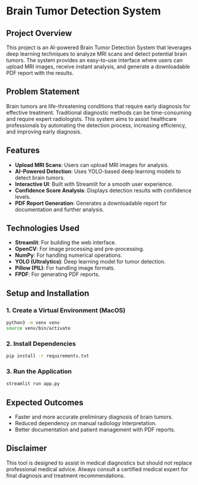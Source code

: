 # Brain Tumor Detection System  

## Project Overview  
This project is an AI-powered Brain Tumor Detection System that leverages deep learning techniques to analyze MRI scans and detect potential brain tumors. The system provides an easy-to-use interface where users can upload MRI images, receive instant analysis, and generate a downloadable PDF report with the results.  

## Problem Statement  
Brain tumors are life-threatening conditions that require early diagnosis for effective treatment. Traditional diagnostic methods can be time-consuming and require expert radiologists. This system aims to assist healthcare professionals by automating the detection process, increasing efficiency, and improving early diagnosis.  

## Features  
- **Upload MRI Scans**: Users can upload MRI images for analysis.
- **AI-Powered Detection**: Uses YOLO-based deep learning models to detect brain tumors.
- **Interactive UI**: Built with Streamlit for a smooth user experience.
- **Confidence Score Analysis**: Displays detection results with confidence levels.
- **PDF Report Generation**: Generates a downloadable report for documentation and further analysis.  

## Technologies Used  
- **Streamlit**: For building the web interface.
- **OpenCV**: For image processing and pre-processing.
- **NumPy**: For handling numerical operations.
- **YOLO (Ultralytics)**: Deep learning model for tumor detection.
- **Pillow (PIL)**: For handling image formats.
- **FPDF**: For generating PDF reports.  

## Setup and Installation  
### 1. Create a Virtual Environment (MacOS)  
```sh
python3 -m venv venv
source venv/bin/activate
```
### 2. Install Dependencies  
```sh
pip install -r requirements.txt
```
### 3. Run the Application  
```sh
streamlit run app.py
```

## Expected Outcomes  
- Faster and more accurate preliminary diagnosis of brain tumors.
- Reduced dependency on manual radiology interpretation.
- Better documentation and patient management with PDF reports.  

## Disclaimer  
This tool is designed to assist in medical diagnostics but should not replace professional medical advice. Always consult a certified medical expert for final diagnosis and treatment recommendations.  

